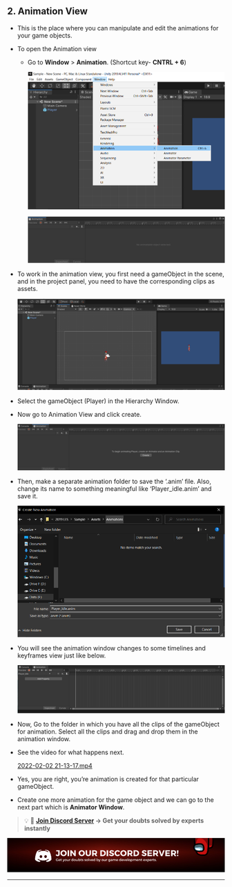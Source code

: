 ## 2. Animation View

- This is the place where you can manipulate and edit the animations for your game objects.
- To open the Animation view
    - Go to **Window** > **Animation**. (Shortcut key-  **CNTRL + 6**)
        
        <p align="center">
            <img alt="animation view" src="./Image/animation_view.png">
        </p>
        

        <p align="center">
            <img alt="animation window" src="./Image/animation_window.png">
        </p>
        

- To work in the animation view, you first need a gameObject in the scene, and in the project panel, you need to have the corresponding clips as assets.
    
    
    <p align="center">
            <img alt="gameObject" src="./Image/gameobject.png">
        </p>

- Select the gameObject (Player) in the Hierarchy Window.
- Now go to Animation View and click create.
    
    
    <p align="center">
            <img alt="create" src="./Image/create.png">
    </p>

- Then, make a separate animation folder to save the ‘.anim’ file. Also, change its name to something meaningful like ‘Player_idle.anim’ and save it.
    
    <p align="center">
            <img alt="idle" src="./Image/idle.png">
    </p>

- You will see the animation window changes to some timelines and keyframes view just like below.
    
    
    <p align="center">
        <img alt="blank animation window" src="./Image/blank_animation.png">
    </p>

- Now, Go to the folder in which you have all the clips of the gameObject for animation. Select all the clips and drag and drop them in the animation window.
- See the video for what happens next.
    
    [2022-02-02 21-13-17.mp4](https://s3-us-west-2.amazonaws.com/secure.notion-static.com/e5b33396-61b4-4881-9248-400867af4f5b/2022-02-02_21-13-17.mp4)
    

- Yes, you are right, you’re animation is created for that particular gameObject.
- Create one more animation for the game object and we can go to the next part which is **Animator Window**.

<aside>

> 💡 🚀 **[Join Discord Server](https://discord.gg/J5zDscnzms) → Get your doubts solved by experts instantly**

</aside>

![discord](./Image/discord.png)

---